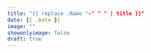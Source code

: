 ```yaml
---
title: "{{ replace .Name "-" " " | title }}"
date: {{ .Date }}
image: ""
showonlyimage: false
draft: true
---
```

